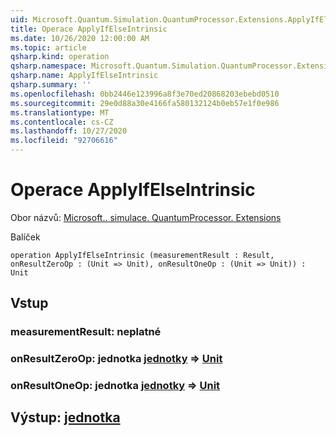 ```yaml
---
uid: Microsoft.Quantum.Simulation.QuantumProcessor.Extensions.ApplyIfElseIntrinsic
title: Operace ApplyIfElseIntrinsic
ms.date: 10/26/2020 12:00:00 AM
ms.topic: article
qsharp.kind: operation
qsharp.namespace: Microsoft.Quantum.Simulation.QuantumProcessor.Extensions
qsharp.name: ApplyIfElseIntrinsic
qsharp.summary: ''
ms.openlocfilehash: 0bb2446e123996a8f3e70ed20868203ebebd0510
ms.sourcegitcommit: 29e0d88a30e4166fa580132124b0eb57e1f0e986
ms.translationtype: MT
ms.contentlocale: cs-CZ
ms.lasthandoff: 10/27/2020
ms.locfileid: "92706616"
---
```

# <a name="applyifelseintrinsic-operation"></a>Operace ApplyIfElseIntrinsic

Obor názvů: [Microsoft.. simulace. QuantumProcessor. Extensions](xref:Microsoft.Quantum.Simulation.QuantumProcessor.Extensions)

Balíček [](https://nuget.org/packages/)




```qsharp
operation ApplyIfElseIntrinsic (measurementResult : Result, onResultZeroOp : (Unit => Unit), onResultOneOp : (Unit => Unit)) : Unit
```


## <a name="input"></a>Vstup

### <a name="measurementresult--__invalidresult__"></a>measurementResult: __neplatné <Result>__




### <a name="onresultzeroop--unit--unit"></a>onResultZeroOp: jednotka [jednotky](xref:microsoft.quantum.lang-ref.unit) => [Unit](xref:microsoft.quantum.lang-ref.unit) 




### <a name="onresultoneop--unit--unit"></a>onResultOneOp: jednotka [jednotky](xref:microsoft.quantum.lang-ref.unit) => [Unit](xref:microsoft.quantum.lang-ref.unit) 





## <a name="output--unit"></a>Výstup: [jednotka](xref:microsoft.quantum.lang-ref.unit)


